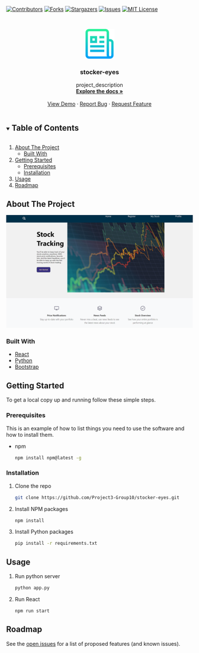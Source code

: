 <!--
*** Thanks for checking out the Best-README-Template. If you have a suggestion
*** that would make this better, please fork the repo and create a pull request
*** or simply open an issue with the tag "enhancement".
*** Thanks again! Now go create something AMAZING! :D
***
***
***
*** To avoid retyping too much info. Do a search and replace for the following:
*** Project3-Group10, stocker-eyes, , , stocker-eyes, project_description
-->



<!-- PROJECT SHIELDS -->
<!--
*** I'm using markdown "reference style" links for readability.
*** Reference links are enclosed in brackets [ ] instead of parentheses ( ).
*** See the bottom of this document for the declaration of the reference variables
*** for contributors-url, forks-url, etc. This is an optional, concise syntax you may use.
*** https://www.markdownguide.org/basic-syntax/#reference-style-links
-->
[![Contributors][contributors-shield]][contributors-url]
[![Forks][forks-shield]][forks-url]
[![Stargazers][stars-shield]][stars-url]
[![Issues][issues-shield]][issues-url]
[![MIT License][license-shield]][license-url]



<!-- PROJECT LOGO -->
<br />
<p align="center">
  <a href="https://github.com/Project3-Group10/stocker-eyes">
    <img src="images/logo.png" alt="Logo" width="80" height="80">
  </a>

  <h3 align="center">stocker-eyes</h3>

  <p align="center">
    project_description
    <br />
    <a href="https://github.com/Project3-Group10/stocker-eyes"><strong>Explore the docs »</strong></a>
    <br />
    <br />
    <a href="https://stocker-eyes-polish.herokuapp.com/">View Demo</a>
    ·
    <a href="https://github.com/Project3-Group10/stocker-eyes/issues">Report Bug</a>
    ·
    <a href="https://github.com/Project3-Group10/stocker-eyes/issues">Request Feature</a>
  </p>
</p>



<!-- TABLE OF CONTENTS -->
<details open="open">
  <summary><h2 style="display: inline-block">Table of Contents</h2></summary>
  <ol>
    <li>
      <a href="#about-the-project">About The Project</a>
      <ul>
        <li><a href="#built-with">Built With</a></li>
      </ul>
    </li>
    <li>
      <a href="#getting-started">Getting Started</a>
      <ul>
        <li><a href="#prerequisites">Prerequisites</a></li>
        <li><a href="#installation">Installation</a></li>
      </ul>
    </li>
    <li><a href="#usage">Usage</a></li>
    <li><a href="#roadmap">Roadmap</a></li>
  </ol>
</details>



<!-- ABOUT THE PROJECT -->
## About The Project

[![Product Name Screen Shot][product-screenshot]](https://stocker-eyes-polish.herokuapp.com/)



### Built With

* [React](https://reactjs.org/)
* [Python](https://www.python.org/)
* [Bootstrap](https://getbootstrap.com/)



<!-- GETTING STARTED -->
## Getting Started

To get a local copy up and running follow these simple steps.

### Prerequisites

This is an example of how to list things you need to use the software and how to install them.
* npm
  ```sh
  npm install npm@latest -g
  ```

### Installation

1. Clone the repo
   ```sh
   git clone https://github.com/Project3-Group10/stocker-eyes.git
   ```
2. Install NPM packages
   ```sh
   npm install
   ```
3. Install Python packages
    ```sh
    pip install -r requirements.txt 
    ```
   



<!-- USAGE EXAMPLES -->
## Usage

1. Run python server
    ```sh
    python app.py
    ```
2. Run React
    ```sh
    npm run start
    ```
   
<!-- ROADMAP -->
## Roadmap

See the [open issues](https://github.com/Project3-Group10/stocker-eyes/issues) for a list of proposed features (and known issues).



<!-- MARKDOWN LINKS & IMAGES -->
<!-- https://www.markdownguide.org/basic-syntax/#reference-style-links -->
[contributors-shield]: https://img.shields.io/github/contributors/Project3-Group10/stocker-eyes.svg?style=for-the-badge
[contributors-url]: https://github.com/Project3-Group10/stocker-eyes/graphs/contributors
[forks-shield]: https://img.shields.io/github/forks/Project3-Group10/stocker-eyes.svg?style=for-the-badge
[forks-url]: https://github.com/Project3-Group10/stocker-eyes/network/members
[stars-shield]: https://img.shields.io/github/stars/Project3-Group10/stocker-eyes.svg?style=for-the-badge
[stars-url]: https://github.com/Project3-Group10/stocker-eyes/stargazers
[issues-shield]: https://img.shields.io/github/issues/Project3-Group10/stocker-eyes.svg?style=for-the-badge
[issues-url]: https://github.com/Project3-Group10/stocker-eyes/issues
[license-shield]: https://img.shields.io/github/license/Project3-Group10/stocker-eyes.svg?style=for-the-badge
[license-url]: https://github.com/Project3-Group10/stocker-eyes/blob/master/LICENSE.txt
[product-screenshot]: images/screenshot.png
[product-logo]: images/logo.png

